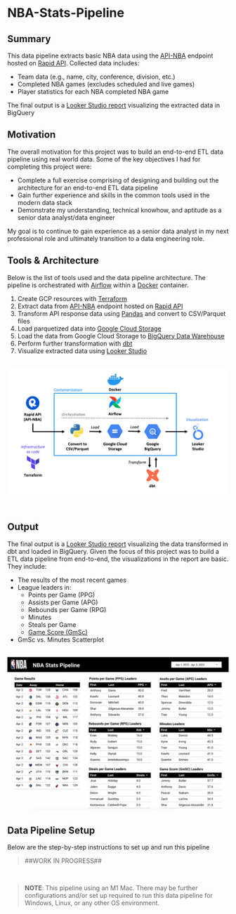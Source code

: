 # NBA-Stats-Pipeline #

## Summary
This data pipeline extracts basic NBA data using the [API-NBA](https://rapidapi.com/api-sports/api/api-nba) endpoint hosted on [Rapid API](https://rapidapi.com/). Collected data includes:
- Team data (e.g., name, city, conference, division, etc.)
- Completed NBA games (excludes scheduled and live games)
- Player statistics for each NBA completed NBA game

The final output is a [Looker Studio report](https://lookerstudio.google.com/s/pfKCuj6pvMQ) visualizing the extracted data in BigQuery

## Motivation
The overall motivation for this project was to build an end-to-end ETL data pipeline using real world data. Some of the key objectives I had for completing this project were:
- Complete a full exercise comprising of designing and building out the architecture for an end-to-end ETL data pipeline
- Gain further experience and skills in the common tools used in the modern data stack
- Demonstrate my understanding, technical knowhow, and aptitude as a senior data analyst/data engineer

My goal is to continue to gain experience as a senior data analyst in my next professional role and ultimately transition to a data engineering role.

## Tools & Architecture
Below is the list of tools used and the data pipeline architecture. The pipeline is orchestrated with [Airflow](https://airflow.apache.org) within a [Docker](https://www.docker.com) container.

1. Create GCP resources with [Terraform](https://www.terraform.io)
2. Extract data from [API-NBA](https://rapidapi.com/api-sports/api/api-nba) endpoint hosted on [Rapid API](https://rapidapi.com/)
3. Transform API response data using [Pandas](https://pandas.pydata.org/) and convert to CSV/Parquet files
4. Load parquetized data into [Google Cloud Storage](https://cloud.google.com/storage)
5. Load the data from Google Cloud Storage to [BigQuery Data Warehouse](https://cloud.google.com/bigquery)
6. Perform further transformation with [dbt](https://www.getdbt.com)
7. Visualize extracted data using [Looker Studio](https://cloud.google.com/looker-studio)

</br> <img src='images/NBA_Pipeline_Architecture.png'> 

</br>

## Output ##
The final output is a [Looker Studio report](https://lookerstudio.google.com/s/pfKCuj6pvMQ) visualizing the data transformed in dbt and loaded in BigQuery. Given the focus of this project was to build a ETL data pipeline from end-to-end, the visualizations in the report are basic. They include:
- The results of the most recent games
- League leaders in:
    - Points per Game (PPG)
    - Assists per Game (APG)
    - Rebounds per Game (RPG)
    - Minutes
    - Steals per Game
    - [Game Score (GmSc)](https://www.nbastuffer.com/analytics101/game-score/)
- GmSc vs. Minutes Scatterplot

</br> <img src='images/Looker_Studio_Screenshot.png'>
</br>

## Data Pipeline Setup
Below are the step-by-step instructions to set up and run this pipeline

> ##WORK  IN PROGRESS##

</br>

> **NOTE**: This pipeline using an M1 Mac. There may be further configurations and/or set up required to run this data pipeline for Windows, Linux, or any other OS environment.